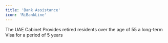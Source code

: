 ```yaml
---
title: 'Bank Assistance'
icon: 'RiBankLine'
---
```


The UAE Cabinet Provides retired residents over the age of 55 a long-term Visa for a period of 5 years
